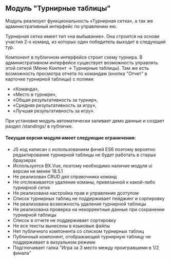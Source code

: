 ## Модуль "Турнирные таблицы"

Модуль реализует функциональность «Турнирная сетка», а так же административный интерфейс по управлению ею.

Турнирная сетка имеет тип «на выбывание». Она строится на основе участия 2-х команд, 
из которых один победитель выходит в следующий тур.

Компонент в публичном интерфейсе строит схему турнира.
В административном интерфейсе существует возможность управлять этой сеткой (Меню  Контент -> Турнирные таблицы).
Там же есть возможность просмотра отчета по командам (кнопка "Отчет" в карточке турнирной таблицы)
 с полями:
  * «Команда», 
  * «Место в турнире», 
  * «Общая результативность за турнир», 
  * «Средняя результативность за игру», 
  * «Лучшая результативность за игру». 

При установке модуль автоматически заливает демо данные и создает раздел /standings/ в публичке.

#### Текущая версия модуля имеет следующие ограничения:
- JS код написан с использованием фичей ES6 поэтому вероятно редактирование турнирной таблицы не будет работать в старых браузерах
- Используется BX.Vue, поэтому необходимо наличие модуля ui версии не менее 18.5.1 
- Не реализован CRUD дял справочника команд
- Не отслеживается удаление команы, привязанной к какой-либо турнирной сетке
- Не реализована настройка прав и управление дсотупом
- Список турнирных таблиц не поддерживает пейджинг и сортировку
- Не реализована возможность удаления турнирной таблицы
- Не реализована проверка на некорректные данные при сохранении турнирной таблицы
- Список в отчете не поддерживает сортировку
- Не все тексты вынесены в языковые файлы
- Нет публичного компонента со списком турнирных таблиц
- Публичный компонент, отображающей турнирную таблицу не поддерживает в визуальном режиме
- Подглючивает галка "Игра за 3 место между проигравшими в 1/2 финала" 
 